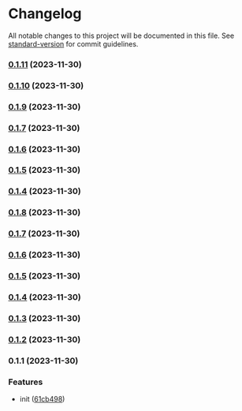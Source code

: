 # Changelog

All notable changes to this project will be documented in this file. See [standard-version](https://github.com/conventional-changelog/standard-version) for commit guidelines.

### [0.1.11](https://github.com/zzz1220/nextjs-dota2-web/compare/v0.1.10...v0.1.11) (2023-11-30)

### [0.1.10](https://github.com/zzz1220/nextjs-dota2-web/compare/v0.1.9...v0.1.10) (2023-11-30)

### [0.1.9](https://github.com/zzz1220/nextjs-dota2-web/compare/v0.1.8...v0.1.9) (2023-11-30)

### [0.1.7](https://github.com/zzz1220/nextjs-dota2-web/compare/v0.1.8...v0.1.7) (2023-11-30)

### [0.1.6](https://github.com/zzz1220/nextjs-dota2-web/compare/v0.1.8...v0.1.6) (2023-11-30)

### [0.1.5](https://github.com/zzz1220/nextjs-dota2-web/compare/v0.1.8...v0.1.5) (2023-11-30)

### [0.1.4](https://github.com/zzz1220/nextjs-dota2-web/compare/v0.1.8...v0.1.4) (2023-11-30)

### [0.1.8](https://github.com/zzz1220/nextjs-dota2-web/compare/v0.1.7...v0.1.8) (2023-11-30)

### [0.1.7](https://github.com/zzz1220/nextjs-dota2-web/compare/v0.1.6...v0.1.7) (2023-11-30)

### [0.1.6](https://github.com/zzz1220/nextjs-dota2-web/compare/v0.1.5...v0.1.6) (2023-11-30)

### [0.1.5](https://github.com/zzz1220/nextjs-dota2-web/compare/v0.1.4...v0.1.5) (2023-11-30)

### [0.1.4](https://github.com/zzz1220/nextjs-dota2-web/compare/v0.1.3...v0.1.4) (2023-11-30)

### [0.1.3](https://github.com/zzz1220/nextjs-dota2-web/compare/v0.1.2...v0.1.3) (2023-11-30)

### [0.1.2](https://github.com/zzz1220/nextjs-dota2-web/compare/v0.1.1...v0.1.2) (2023-11-30)

### 0.1.1 (2023-11-30)

### Features

- init ([61cb498](https://github.com/zzz1220/nextjs-dota2-web/commit/61cb498444e753bc353444dd8d8ae0b8c0b2513c))

